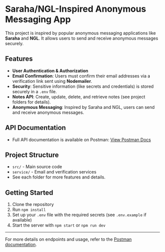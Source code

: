 # Saraha/NGL-Inspired Anonymous Messaging App

This project is inspired by popular anonymous messaging applications like **Saraha** and **NGL**. It allows users to send and receive anonymous messages securely.

## Features
- **User Authentication & Authorization**
- **Email Confirmation**: Users must confirm their email addresses via a verification link sent using **Nodemailer**.
- **Security**: Sensitive information (like secrets and credentials) is stored securely in a `.env` file.
- **Notes API**: Create, update, delete, and retrieve notes (see project folders for details).
- **Anonymous Messaging**: Inspired by Saraha and NGL, users can send and receive anonymous messages.

## API Documentation
- Full API documentation is available on Postman: [View Postman Docs](https://documenter.getpostman.com/view/45701183/2sB34ijKUL)

## Project Structure
- `src/` - Main source code
- `service/` - Email and verification services
- See each folder for more features and details.

## Getting Started
1. Clone the repository
2. Run `npm install`
3. Set up your `.env` file with the required secrets (see `.env.example` if available)
4. Start the server with `npm start` or `npm run dev`

---

For more details on endpoints and usage, refer to the [Postman documentation](https://documenter.getpostman.com/view/45701183/2sB34ijKUL). 
